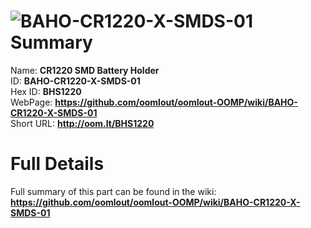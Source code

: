 
![BAHO-CR1220-X-SMDS-01](https://github.com/oomlout/oomlout-OOMP/blob/master/parts/BAHO-CR1220-X-SMDS-01/BAHO-CR1220-X-SMDS-01_420.jpg)   
Summary
=================
  
Name: __CR1220 SMD Battery Holder__    
ID: __BAHO-CR1220-X-SMDS-01__   
Hex ID: __BHS1220__   
WebPage: __https://github.com/oomlout/oomlout-OOMP/wiki/BAHO-CR1220-X-SMDS-01__   
Short URL: __http://oom.lt/BHS1220__   

Full Details
==========================
Full summary of this part can be found in the wiki:   
__https://github.com/oomlout/oomlout-OOMP/wiki/BAHO-CR1220-X-SMDS-01__    

